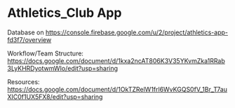 # Athletics_Club App


Database on https://console.firebase.google.com/u/2/project/athletics-app-fd3f7/overview

Workflow/Team Structure: https://docs.google.com/document/d/1kxa2ncAT806K3V35YKvmZka1RRab3LyKHRDyotwmWIo/edit?usp=sharing

Resources: https://docs.google.com/document/d/1OkTZRelW1frl6WvKGQS0fV_1Br_T7auXIC0f1UX5FX8/edit?usp=sharing
